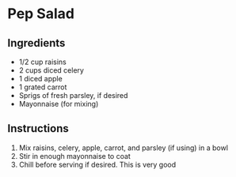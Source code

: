 # Pep Salad

## Ingredients

- 1/2 cup raisins
- 2 cups diced celery
- 1 diced apple
- 1 grated carrot
- Sprigs of fresh parsley, if desired
- Mayonnaise (for mixing)

## Instructions

1. Mix raisins, celery, apple, carrot, and parsley (if using) in a bowl
2. Stir in enough mayonnaise to coat
3. Chill before serving if desired. This is very good
